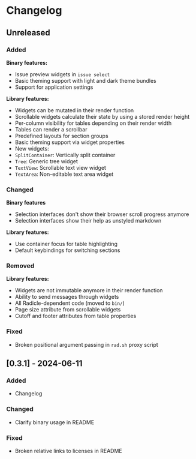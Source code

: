 # Changelog

## Unreleased

### Added

**Binary features:**

- Issue preview widgets in `issue select`
- Basic theming support with light and dark theme bundles
- Support for application settings

**Library features:**

- Widgets can be mutated in their render function
- Scrollable widgets calculate their state by using a stored render height
- Per-column visibility for tables depending on their render width
- Tables can render a scrollbar
- Predefined layouts for section groups
- Basic theming support via widget properties
- New widgets:
- `SplitContainer`: Vertically split container
- `Tree`: Generic tree widget
- `TextView`: Scrollable text view widget
- `TextArea`: Non-editable text area widget

### Changed

**Binary features**

- Selection interfaces don't show their browser scroll progress anymore
- Selection interfaces show their help as unstyled markdown

**Library features:**

- Use container focus for table highlighting
- Default keybindings for switching sections

### Removed

**Library features:**

- Widgets are not immutable anymore in their render function
- Ability to send messages through widgets
- All Radicle-dependent code (moved to `bin/`)
- Page size attribute from scrollable widgets
- Cutoff and footer attributes from table properties

### Fixed

- Broken positional argument passing in `rad.sh` proxy script

## [0.3.1] - 2024-06-11

### Added

- Changelog

### Changed

- Clarify binary usage in README

### Fixed

- Broken relative links to licenses in README